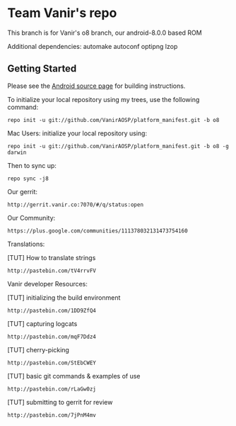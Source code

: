 Team Vanir's repo
===========

This branch is for Vanir's o8 branch, our android-8.0.0 based ROM

Additional dependencies:
  automake autoconf optipng lzop


Getting Started
---------------

Please see the [Android source page](http://source.android.com/source/index.html) for building instructions.

To initialize your local repository using my trees, use the following command:

    repo init -u git://github.com/VanirAOSP/platform_manifest.git -b o8

Mac Users: initialize your local repository using:

    repo init -u git://github.com/VanirAOSP/platform_manifest.git -b o8 -g darwin

Then to sync up:

    repo sync -j8
    
Our gerrit:

	http://gerrit.vanir.co:7070/#/q/status:open

Our Community:

	https://plus.google.com/communities/111378032131473754160

Translations:

[TUT] How to translate strings

    http://pastebin.com/tV4rrvFV

Vanir developer Resources:

[TUT] initializing the build environment

	http://pastebin.com/1DD9ZfQ4

[TUT] capturing logcats
	
	http://pastebin.com/mqF7Ddz4

[TUT] cherry-picking

	http://pastebin.com/StEbCWEY
	
[TUT] basic git commands & examples of use

	http://pastebin.com/rLaGw0zj
	
[TUT] submitting to gerrit for review

	http://pastebin.com/7jPnM4mv

